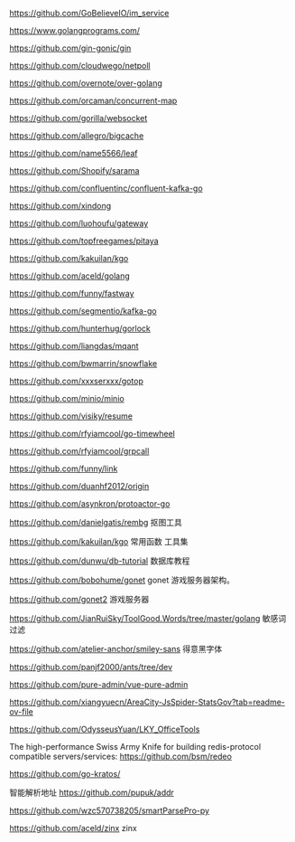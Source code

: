https://github.com/GoBelieveIO/im_service

https://www.golangprograms.com/

https://github.com/gin-gonic/gin

https://github.com/cloudwego/netpoll

https://github.com/overnote/over-golang

https://github.com/orcaman/concurrent-map

https://github.com/gorilla/websocket

https://github.com/allegro/bigcache

https://github.com/name5566/leaf

https://github.com/Shopify/sarama

https://github.com/confluentinc/confluent-kafka-go

https://github.com/xindong

https://github.com/luohoufu/gateway

https://github.com/topfreegames/pitaya

https://github.com/kakuilan/kgo

https://github.com/aceld/golang

https://github.com/funny/fastway

https://github.com/segmentio/kafka-go

https://github.com/hunterhug/gorlock

https://github.com/liangdas/mqant

https://github.com/bwmarrin/snowflake

https://github.com/xxxserxxx/gotop

https://github.com/minio/minio

https://github.com/visiky/resume

https://github.com/rfyiamcool/go-timewheel

https://github.com/rfyiamcool/grpcall

https://github.com/funny/link

https://github.com/duanhf2012/origin

https://github.com/asynkron/protoactor-go

https://github.com/danielgatis/rembg 抠图工具

https://github.com/kakuilan/kgo 常用函数 工具集

https://github.com/dunwu/db-tutorial 数据库教程

https://github.com/bobohume/gonet gonet 游戏服务器架构。

https://github.com/gonet2 游戏服务器

https://github.com/JianRuiSky/ToolGood.Words/tree/master/golang 敏感词过滤

https://github.com/atelier-anchor/smiley-sans  得意黑字体

https://github.com/panjf2000/ants/tree/dev

https://github.com/pure-admin/vue-pure-admin

https://github.com/xiangyuecn/AreaCity-JsSpider-StatsGov?tab=readme-ov-file

https://github.com/OdysseusYuan/LKY_OfficeTools

The high-performance Swiss Army Knife for building redis-protocol compatible servers/services:
https://github.com/bsm/redeo  

https://github.com/go-kratos/   

智能解析地址
https://github.com/pupuk/addr

https://github.com/wzc570738205/smartParsePro-py

https://github.com/aceld/zinx    zinx